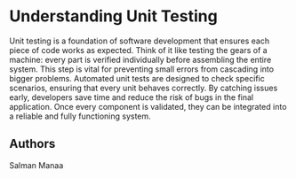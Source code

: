 # Understanding Unit Testing

Unit testing is a foundation of software development that ensures each piece of code works as expected. Think of it like testing the gears of a machine: every part is verified individually before assembling the entire system. This step is vital for preventing small errors from cascading into bigger problems. Automated unit tests are designed to check specific scenarios, ensuring that every unit behaves correctly. By catching issues early, developers save time and reduce the risk of bugs in the final application. Once every component is validated, they can be integrated into a reliable and fully functioning system.

## Authors
Salman Manaa
